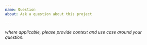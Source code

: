 ```yaml
---
name: Question
about: Ask a question about this project

---
```


_where applicable, please provide context and use case around your question._
